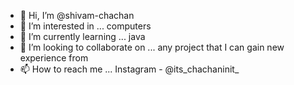 - 👋 Hi, I’m @shivam-chachan
- 👀 I’m interested in ... computers
- 🌱 I’m currently learning ... java
- 💞️ I’m looking to collaborate on ... any project that I can gain new experience from 
- 📫 How to reach me ... Instagram - @its_chachaninit_

<!---
shivam-chachan/shivam-chachan is a ✨ special ✨ repository because its `README.md` (this file) appears on your GitHub profile.
You can click the Preview link to take a look at your changes.
--->
